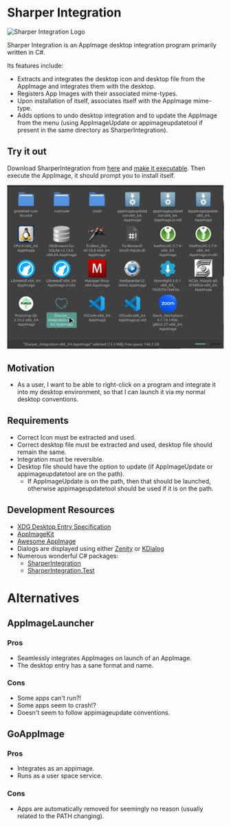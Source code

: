 # Sharper Integration

<img src="./AppImage/sharper-integration.svg" width="300" alt="Sharper Integration Logo" title="Sharper Integration Logo" />

Sharper Integration is an AppImage desktop integration program primarily written in C#.

Its features include:

- Extracts and integrates the desktop icon and desktop file from the AppImage and integrates them with the desktop.
- Registers App Images with their associated mime-types.
- Upon installation of itself, associates itself with the AppImage mime-type.
- Adds options to undo desktop integration and to update the AppImage from the menu (using AppImageUpdate or appimageupdatetool if present in the same directory as SharperIntegration).

## Try it out

Download SharperIntegration from [here](https://github.com/namehillsoftware/sharper-app-images/releases) and [make it executable](https://discourse.appimage.org/t/how-to-make-an-appimage-executable/). Then execute the AppImage, it should prompt you to install itself.

![Example Usage](./examples/running-sharper-app-images-cinnamon.gif)

## Motivation

- As a user, I want to be able to right-click on a program and integrate it into my desktop environment, so that I can launch it via my normal desktop conventions.

## Requirements

- Correct Icon must be extracted and used.
- Correct desktop file must be extracted and used, desktop file should remain the same.
- Integration must be reversible.
- Desktop file should have the option to update (if AppImageUpdate or appimageupdatetool are on the path).
  - If AppImageUpdate is on the path, then that should be launched, otherwise appimageupdatetool should be used if it is on the path.

## Development Resources

- [XDG Desktop Entry Specification](https://xdg.pages.freedesktop.org/xdg-specs/desktop-entry-spec/latest/index.html#introduction)
- [AppImageKit](https://github.com/AppImage/AppImageKit)
- [Awesome AppImage](https://github.com/AppImageCommunity/awesome-appimage?tab=readme-ov-file)
- Dialogs are displayed using either [Zenity](https://help.gnome.org/users/zenity/stable/) or [KDialog](https://develop.kde.org/docs/administration/kdialog/)
- Numerous wonderful C# packages:
  - [SharperIntegration](./SharperIntegration/SharperIntegration.csproj)
  - [SharperIntegration.Test](./SharperIntegration.Test/SharperIntegration.Test.csproj)

# Alternatives

## AppImageLauncher

###  Pros

- Seamlessly integrates AppImages on launch of an AppImage.
- The desktop entry has a sane format and name.

### Cons

- Some apps can't run?!
- Some apps seem to crash!?
- Doesn't seem to follow appimageupdate conventions.

## GoAppImage

### Pros

- Integrates as an appimage.
- Runs as a user space service.

### Cons

- Apps are automatically removed for seemingly no reason (usually related to the PATH changing).
